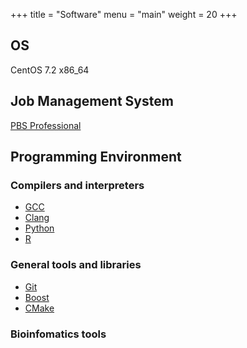 +++
title = "Software"
menu = "main"
weight = 20
+++

## OS

CentOS 7.2 x86_64

## Job Management System

[PBS Professional](http://pbspro.org/)


## Programming Environment

### Compilers and interpreters

- [GCC](https://gcc.gnu.org/)
- [Clang](https://clang.llvm.org/)
- [Python](https://www.python.org/)
- [R](https://cran.r-project.org/)

### General tools and libraries

- [Git](https://git-scm.com/)
- [Boost](https://www.boost.org/)
- [CMake](https://cmake.org/)


### Bioinfomatics tools

